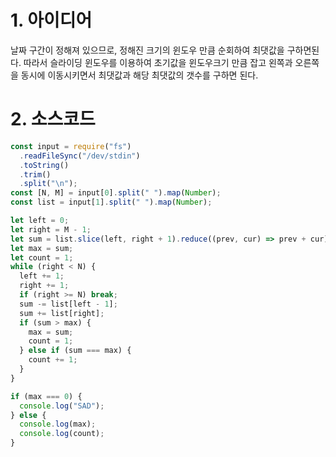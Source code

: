 # 1. 아이디어

날짜 구간이 정해져 있으므로, 정해진 크기의 윈도우 만큼 순회하여 최댓값을 구하면된다. 따라서 슬라이딩 윈도우를 이용하여 초기값을 윈도우크기 만큼 잡고 왼쪽과 오른쪽을 동시에 이동시키면서 최댓값과 해당 최댓값의 갯수를 구하면 된다.

# 2. 소스코드

```javascript
const input = require("fs")
  .readFileSync("/dev/stdin")
  .toString()
  .trim()
  .split("\n");
const [N, M] = input[0].split(" ").map(Number);
const list = input[1].split(" ").map(Number);

let left = 0;
let right = M - 1;
let sum = list.slice(left, right + 1).reduce((prev, cur) => prev + cur);
let max = sum;
let count = 1;
while (right < N) {
  left += 1;
  right += 1;
  if (right >= N) break;
  sum -= list[left - 1];
  sum += list[right];
  if (sum > max) {
    max = sum;
    count = 1;
  } else if (sum === max) {
    count += 1;
  }
}

if (max === 0) {
  console.log("SAD");
} else {
  console.log(max);
  console.log(count);
}
```
